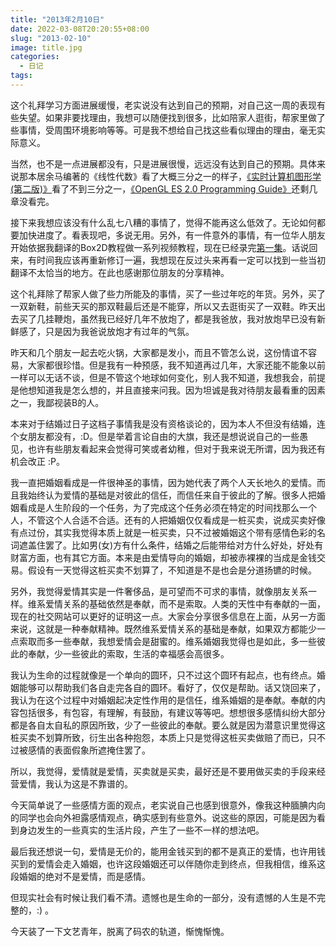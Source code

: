 ```yaml
---
title: "2013年2月10日"
date: 2022-03-08T20:20:55+08:00
slug: "2013-02-10"
image: title.jpg
categories:
  - 日记
tags:
---
```


这个礼拜学习方面进展缓慢，老实说没有达到自己的预期，对自己这一周的表现有些失望。如果非要找理由，我想可以随便找到很多，比如陪家人逛街，帮家里做了些事情，受周围环境影响等等。可是我不想给自己找这些看似理由的理由，毫无实际意义。

当然，也不是一点进展都没有，只是进展很慢，远远没有达到自己的预期。具体来说那本居余马编著的《线性代数》看了大概三分之一的样子，[《实时计算机图形学(第二版)》](https://book.douban.com/subject/1231141/)看了不到三分之一，[《OpenGL ES 2.0 Programming Guide》](https://book.douban.com/subject/3175883/)还剩几章没看完。

接下来我想应该没有什么乱七八糟的事情了，觉得不能再这么低效了。无论如何都要加快进度了。看表现吧，多说无用。另外，有一件意外的事情，有一位华人朋友开始依据我翻译的Box2D教程做一系列视频教程，现在已经录完[第一集](http://www.bilibili.tv/video/av460661/)。话说回来，有时间我应该再重新修订一遍，我想现在反过头来再看一定可以找到一些当初翻译不太恰当的地方。在此也感谢那位朋友的分享精神。

这个礼拜除了帮家人做了些力所能及的事情，买了一些过年吃的年货。另外，买了一双新鞋，前些天买的那双鞋最后还是不能穿，所以又去逛街买了一双鞋。昨天出去买了几挂鞭炮，虽然我已经好几年不放炮了，都是我爸放，我对放炮早已没有新鲜感了，只是因为我爸说放炮才有过年的气氛。

昨天和几个朋友一起去吃火锅，大家都是发小，而且不管怎么说，这份情谊不容易，大家都很珍惜。但是我有一种预感，我不知道再过几年，大家还能不能象以前一样可以无话不谈，但是不管这个地球如何变化，别人我不知道，我想我会，前提是他想知道我是怎么想的，并且直接来问我。因为坦诚是我对待朋友最看重的因素之一，我鄙视装B的人。

本来对于结婚过日子这档子事情我是没有资格谈论的，因为本人不但没有结婚，连个女朋友都没有，:D。但是举着言论自由的大旗，我还是想说说自己的一些愚见，也许有些朋友看起来会觉得可笑或者幼稚，但对于我来说无所谓，因为我还有机会改正 :P。

我一直把婚姻看成是一件很神圣的事情，因为她代表了两个人天长地久的爱情。而且我始终认为爱情的基础是对彼此的信任，而信任来自于彼此的了解。很多人把婚姻看成是人生阶段的一个任务，为了完成这个任务必须在特定的时间找那么一个人，不管这个人合适不合适。还有的人把婚姻仅仅看成是一桩买卖，说成买卖好像有点过份，其实我觉得本质上就是一桩买卖，只不过被婚姻这个带有感情色彩的名词遮盖住罢了。比如男(女)方有什么条件，结婚之后能带给对方什么好处，好处有财富方面，也有其它方面。本来是由爱情导向的婚姻，却被赤裸裸的当成是金钱交易。假设有一天觉得这桩买卖不划算了，不知道是不是也会是分道扬镳的时候。

另外，我觉得爱情其实是一件奢侈品，是可望而不可求的事情，就像朋友关系一样。维系爱情关系的基础依然是奉献，而不是索取。人类的天性中有奉献的一面，现在的社交网站可以更好的证明这一点。大家会分享很多信息在上面，从另一方面来说，这就是一种奉献精神。既然维系爱情关系的基础是奉献，如果双方都能少一点索取而多一些奉献，我想爱情会是甜蜜的。维系婚姻我觉得也是如此，多一些彼此的奉献，少一些彼此的索取，生活的幸福感会高很多。

我认为生命的过程就像是一个单向的圆环，只不过这个圆环有起点，也有终点。婚姻能够可以帮助我们各自走完各自的圆环。看好了，仅仅是帮助。话又饶回来了，我认为在这个过程中对婚姻起决定性作用的是信任，维系婚姻的是奉献。奉献的内容包括很多，有包容，有理解，有鼓励，有建议等等吧。想想很多感情纠纷大部分都是各自太自私的原因所致，少了一些彼此的奉献。要么就是因为潜意识里觉得这桩买卖不划算所致，衍生出各种抱怨，本质上只是觉得这桩买卖做赔了而已，只不过被感情的表面假象所遮掩住罢了。

所以，我觉得，爱情就是爱情，买卖就是买卖，最好还是不要用做买卖的手段来经营爱情，我认为这是不靠谱的。

今天简单说了一些感情方面的观点，老实说自己也感到很意外，像我这种腼腆内向的同学也会向外袒露感情观点，确实感到有些意外。说这些的原因，可能是因为看到身边发生的一些真实的生活片段，产生了一些不一样的想法吧。

最后我还想说一句，爱情是无价的，能用金钱买到的都不是真正的爱情，也许用钱买到的爱情会走入婚姻，也许这段婚姻还可以伴随你走到终点，但我相信，维系这段婚姻的绝对不是爱情，而是感情。

但现实社会有时候让我们看不清。遗憾也是生命的一部分，没有遗憾的人生是不完整的，:) 。

今天装了一下文艺青年，脱离了码农的轨道，惭愧惭愧。
